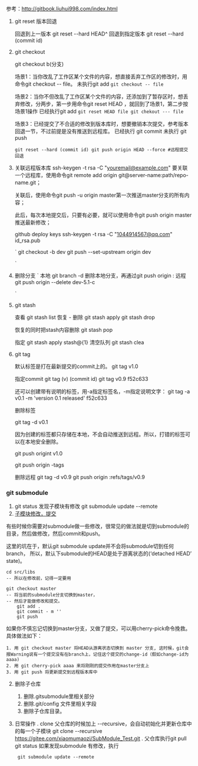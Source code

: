 参考：http://gitbook.liuhui998.com/index.html



1. git reset 版本回退

    回退到上一版本
    git reset --hard HEAD^ 
    回退到指定版本
    git reset --hard (commit id)

2. git checkout 

    git checkout b(分支)
    

    场景1：当你改乱了工作区某个文件的内容，想直接丢弃工作区的修改时，用命令git checkout -- file。
    未执行git add
    `
        git checkout -- file
    `

    场景2：当你不但改乱了工作区某个文件的内容，还添加到了暂存区时，想丢弃修改，分两步，第一步用命令git reset HEAD <file>，就回到了场景1，第二步按场景1操作
    已经执行git add
    `
        git reset HEAD file
        git chekout --- file
    `

    场景3：已经提交了不合适的修改到版本库时，想要撤销本次提交，参考版本回退一节，不过前提是没有推送到远程库。
    已经执行 git commit
    未执行   git push

    `
        git reset --hard (commit id)
        git push origin HEAD --force #远程提交回退
    `


3.  关联远程版本库
    ssh-keygen -t rsa -C "youremail@example.com"
    要关联一个远程库，使用命令git remote add origin git@server-name:path/repo-name.git；

    关联后，使用命令git push -u origin master第一次推送master分支的所有内容；

    此后，每次本地提交后，只要有必要，就可以使用命令git push origin master推送最新修改；

 
    github  deploy keys
    ssh-keygen -t rsa -C "1044914567@qq.com"
    id_rsa.pub
    
    `
    git checkout -b dev
    git push --set-upstream origin dev

    `


4. 删除分支
    `   本地
        git branch -d <branch name>删除本地分支，再通过git push origin :<branch name>
        远程
        git push origin --delete dev-5.1-c

    `

5. git stash

    查看
    git stash list 
    恢复 - 删除
    git stash apply 
    git stash drop

    恢复的同时把stash内容删除
    git stash pop
    
    指定
    git stash apply stash@{1} 
    清空队列
    git stash clea


6. git tag

    默认标签是打在最新提交的commit上的。
    git tag v1.0

    指定commit  git tag (v)  (commit id)
    git tag v0.9   f52c633

    还可以创建带有说明的标签，用-a指定标签名，-m指定说明文字：
    git tag -a v0.1  -m 'version 0.1 released'   f52c633


    删除标签

    git tag -d v0.1


    因为创建的标签都只存储在本地，不会自动推送到远程。所以，打错的标签可以在本地安全删除。

    git push origint v1.0

    git push origin -tags

    删除远程
    git tag -d v0.9
    git push origin :refs/tags/v0.9
    
    
### git submodule
1. git status
    发现子模块有修改
    git submodule update --remote
2. [子模块修改，提交](https://segmentfault.com/a/1190000020297996)


有些时候你需要对submodule做一些修改，很常见的做法就是切到submodule的目录，然后做修改，然后commit和push。

这里的坑在于，默认git submodule update并不会将submodule切到任何branch，
所以，默认下submodule的HEAD是处于游离状态的(‘detached HEAD’ state)。

```
cd src/libs
-- 所以在修改前，记得一定要用 

git checkout master
-- 将当前的submodule分支切换到master，
-- 然后才能做修改和提交。
    git add .
    git commit - m ''
    git push
```



如果你不慎忘记切换到master分支，又做了提交，可以用cherry-pick命令挽救。具体做法如下：

    1. 用 git checkout master 将HEAD从游离状态切换到 master 分支, 这时候，git会报Warning说有一个提交没有在branch上，记住这个提交的change-id（假如change-id为 aaaa)
    2. 用 git cherry-pick aaaa 来将刚刚的提交作用在master分支上
    3. 用 git push 将更新提交到远程版本库中

2. 删除子仓库
    1. 删除.gitsubmodule里相关部分
    2. 删除.git/config 文件里相关字段
    3. 删除子仓库目录。

3. 日常操作
    . clone 父仓库的时候加上 --recursive，会自动初始化并更新仓库中的每一个子模块
        git clone --recursive https://gitee.com/xiaomumaozi/SubModule_Test.git
    . 父仓库执行git pull    
        git status
        如果发现submodule 有修改，执行

        git submodule update --remote

